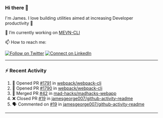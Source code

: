 ### Hi there 👋

I'm James. I love building utilities aimed at increasing Developer productivity :raised_hands: 

🔭 I’m currently working on [MEVN-CLI](https://github.com/madlabsinc/mevn-cli)

📫 How to reach me:

[![Follow on Twitter](https://img.shields.io/badge/--twitter?label=Twitter&logo=Twitter&style=social)](https://twitter.com/james_madhacks) [![Connect on LinkedIn](https://img.shields.io/badge/--linkedin?label=LinkedIn&logo=LinkedIn&style=social)](https://www.linkedin.com/in/jamesgeorge007)

---

### :zap: Recent Activity

<!--START_SECTION:activity-->
1. 💪 Opened PR [#1791](https://github.com//webpack/webpack-cli/pull/1791) in [webpack/webpack-cli](https://github.com//webpack/webpack-cli)
2. 💪 Opened PR [#1790](https://github.com//webpack/webpack-cli/pull/1790) in [webpack/webpack-cli](https://github.com//webpack/webpack-cli)
3. 🎉 Merged PR [#42](https://github.com//mad-hacks/madhacks-webapp/pull/42) in [mad-hacks/madhacks-webapp](https://github.com//mad-hacks/madhacks-webapp)
4. ❌ Closed PR [#19](https://github.com//jamesgeorge007/github-activity-readme/pull/19) in [jamesgeorge007/github-activity-readme](https://github.com//jamesgeorge007/github-activity-readme)
5. 🗣 Commented on [#19](https://github.com//jamesgeorge007/github-activity-readme/issues/19) in [jamesgeorge007/github-activity-readme](https://github.com//jamesgeorge007/github-activity-readme)
<!--END_SECTION:activity-->

---

<!--
**jamesgeorge007/jamesgeorge007** is a ✨ _special_ ✨ repository because its `README.md` (this file) appears on your GitHub profile.

Here are some ideas to get you started:

- 🌱 I’m currently learning ...
- 👯 I’m looking to collaborate on ...
- 🤔 I’m looking for help with ...
- 💬 Ask me about ...
- 😄 Pronouns: ...
- ⚡ Fun fact: ...
-->
